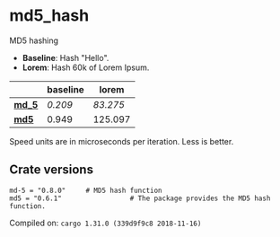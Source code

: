 # md5_hash
MD5 hashing

* **Baseline**: Hash "Hello".
* **Lorem**: Hash 60k of Lorem Ipsum.

| | baseline | lorem |
| --- | --- | --- |
| **[md_5](https://crates.io/crates/md_5)** | *0.209* | *83.275* |
| **[md5](https://crates.io/crates/md5)** | 0.949 | 125.097 |

Speed units are in microseconds per iteration. Less is better.

## Crate versions

    md-5 = "0.8.0"     # MD5 hash function
    md5 = "0.6.1"                 # The package provides the MD5 hash function.

Compiled on: `cargo 1.31.0 (339d9f9c8 2018-11-16)`
